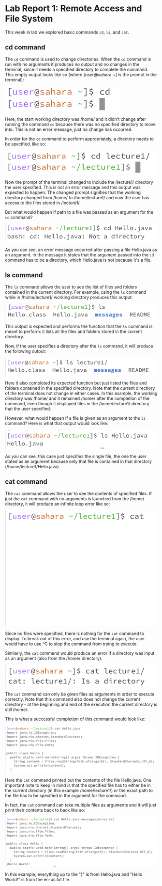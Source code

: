 # Lab Report 1: Remote Access and File System 

This week in lab we explored basic commands `cd`, `ls`, and `cat`. 

## cd command 
The `cd` command is used to change directories. When the `cd` command is run with no arguments it produces no output and no changes in the terminal, since it needs a specified directory to complete the command. This empty output looks like so (where [user@sahara ~] is the prompt in the terminal): 

![Image](cd-no-args.png)

Here, the start working directory was /home/ and it didn't change after running the command `cd` because there was no specified directory to move into. This is not an error message, just no change has occurred. 


In order for the `cd` command to perform appropriately, a directory needs to be specified, like so: 

![Image](cd-dir-arg.png)

Now the prompt of the terminal changed to include the /lecture1/ directory the user specified. This is not an error message and this output was expected to happen. The changed prompt signifies that the working directory changed from /home/ to /home/lecture1/ and now the user has access to the files stored in /lecture1/. 

But what would happen if path to a file was passed as an argument for the `cd` command? 

![Image](cd-file-arg.png)

As you can see, an error message occurred after passing a file Hello.java as an argument. In the message it states that the argument passed into the `cd` command has to be a directory, which Hello.java is not because it's a file. 


## ls command
The `ls` command allows the user to see the list of files and folders contained in the current directory. For example, using the `ls` command while in /home/lecture1/ working directory produces this output: 

![Image](ls-no-args.png)

This output is expected and performs the function that the `ls` command is meant to perform: it lists all the files and folders stored in the current directory. 

Now, if the user specifies a directory after the `ls` command, it will produce the following output: 

![Image](ls-dir-arg.png)

Here it also completed its expected function but just listed the files and folders contained in the specified directory. Note that the current directiory of the terminal does not change in either cases. In this example, the working directory was /home/ and it remained /home/ after the completion of the command, even though it displayed files in the /home/lecture1/ directory that the user specified.

However, what would happen if a file is given as an argument to the `ls` command? Here is what that output would look like: 

![Image](ls-file-arg.png)

As you can see, this case just specifies the single file, the one the user stated as an argument because only that file is contained in that directory (/home/lecture1/Hello.java). 

## cat command
The `cat` command allows the user to see the contents of specified files. If just the `cat` command with no arguments is launched from the /home/ directory, it will produce an infinite loop error like so: 

![Image](cat-no-args.png)

Since no files were specified, there is nothing for the `cat` command to display. To break out of this error, and use the terminal again, the user would have to use ^C to stop the command from trying to execute. 

Similarly, the `cat` command would produce an error if a directory was input as an argument (also from the /home/ directory): 

![Image](cat-dir-arg.png)

The `cat` command can only be given files as arguments in order to execute correctly. Note that this command also does not change the current directory - at the beginning and end of the execution the current directory is still /home/. 

This is what a successful completion of this command would look like: 

![Image](cat-file-arg.png)

Here the `cat` command printed out the contents of the file Hello.java. One important note to keep in mind is that the specified file has to either be in the current directory (in this example /home/lecture1/) or the exact path to the file has to be specified in the argument for the command.

In fact, the `cat` command can take multiple files as arguments and it will just print their contents back to back like so: 

![Image](cat-two-files-args.png)

In this example, everything up to the "}" is from Hello.java and "Hello World!" is from the en-us.txt file. 

